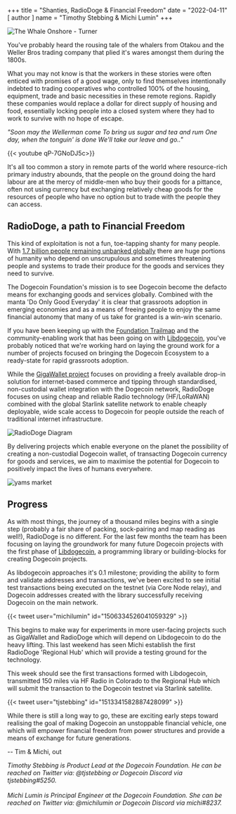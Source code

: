 +++
title = "Shanties, RadioDoge & Financial Freedom"
date = "2022-04-11"
[ author ]
  name = "Timothy Stebbing & Michi Lumin"
+++





![The Whale Onshore - Turner](/blog-whaling.jpg "The Whale Onshore - Public Domain - Turner")
  
You've probably heard the rousing tale of the whalers from Otakou
and the Weller Bros trading company that plied it's wares amongst them during the 1800s.

What you may not know is that the workers in these stories were often enticed 
with promises of a good wage, only to find themselves intentionally indebted to 
trading cooperatives who controlled 100% of the housing, equipment, trade and basic 
necessities in these remote regions. Rapidly these companies would replace a dollar
for direct supply of housing and food, essentially locking people into a closed 
system where they had to work to survive with no hope of escape.


_"Soon may the Wellerman come To bring us sugar and tea and rum
One day, when the tonguin' is done We'll take our leave and go.."_

{{< youtube qP-7GNoDJ5c>}}

It's all too common a story in remote parts of the world where resource-rich 
primary industry abounds, that the people on the ground doing the hard labour 
are at the mercy of middle-men who buy their goods for a pittance, often
not using currency but exchanging relatively cheap goods for the resources of 
people who have no option but to trade with the people they can access.

## RadioDoge, a path to Financial Freedom

This kind of exploitation is not a fun, toe-tapping shanty for many people. With
[1.7 billion people remaining unbanked globally](https://en.wikipedia.org/wiki/Unbanked#The_unbanked_population_internationally)
there are huge portions of humanity who depend on unscrupulous and sometimes 
threatening people and systems to trade their produce for the goods and services they
need to survive.

The Dogecoin Foundation's mission is to see Dogecoin become the defacto means for exchanging 
goods and services globally. Combined with the manta 'Do Only Good Everyday' it is clear that 
grassroots adoption in emerging economies and as a means of freeing people to enjoy the same 
financial autonomy that many of us take for granted is a win-win scenario.

If you have been keeping up with the [Foundation Trailmap](/trailmap/prologue/) and the 
community-enabling work that has been going on with [Libdogecoin](https://github.com/dogecoinfoundation/libdogecoin), 
you've probably noticed that we're working hard on laying the ground work for a number of
projects focused on bringing the Dogecoin Ecosystem to a ready-state for rapid grassroots 
adoption.  

While the [GigaWallet project](https://github.com/dogecoinfoundation/gigawallet) focuses on 
providing a freely available drop-in solution for internet-based commerce and tipping through
standardised, non-custodial wallet integration with the Dogecoin network, RadioDoge focuses on 
using cheap and reliable Radio technology (HF/LoRaWAN) combined with the global Starlink
satellite network to enable cheaply deployable, wide scale access to Dogecoin for people outside
the reach of traditional internet infrastructure. 

![RadioDoge Diagram](/radiodoge.jpg "RadioDoge Diagram")

By delivering projects which enable everyone on the planet the possibility
of creating a non-custodial Dogecoin wallet, of transacting Dogecoin currency for goods and 
services, we aim to maximise the potential for Dogecoin to positively impact the lives of humans 
everywhere.

![yams market](/blog-yamms-shanty.jpg "Yams at market - BY-NC-SA - iita-media-library")

## Progress 

As with most things, the journey of a thousand miles begins with a single step (probably a fair
share of packing, sock-pairing and map reading as well!), RadioDoge is no different. For the last
few months the team has been focusing on laying the groundwork for many future Dogecoin projects
with the first phase of [Libdogecoin](https://github.com/dogecoinfoundation/libdogecoin), a 
programming library or building-blocks for creating Dogecoin projects.

As libdogecoin approaches it's 0.1 milestone; providing the ability to form and validate addresses 
and transactions, we've been excited to see initial test transactions being executed on the testnet 
(via Core Node relay), and Dogecoin addresses created with the library successfully receiving 
Dogecoin on the main network. 

{{< tweet user="michilumin" id="1506334526041059329" >}}


This begins to make way for experiments in more user-facing projects such as GigaWallet and RadioDoge
which will depend on Libdogecoin to do the heavy lifting. This last weekend has seen Michi establish
the first RadioDoge 'Regional Hub' which will provide a testing ground for the technology. 

This week should see the first transactions formed with Libdogecoin, transmitted 150 miles via HF 
Radio in Colorado to the Regional Hub which will submit the transaction to the Dogecoin testnet via 
Starlink satellite.

{{< tweet user="tjstebbing" id="1513341582887428099" >}}


While there is still a long way to go, these are exciting early steps toward realising the goal
of making Dogecoin an unstoppable financial vehicle, one which will empower financial freedom from
power structures and provide a means of exchange for future generations.


-- Tim & Michi, out
</br> 

*Timothy Stebbing is Product Lead at the Dogecoin Foundation. He can be reached on Twitter via: @tjstebbing or Dogecoin Discord via tjstebbing#5250.*
</br> 
</br> 
*Michi Lumin is Principal Engineer at the Dogecoin Foundation. She can be reached on Twitter via: @michilumin or Dogecoin Discord via michi#8237.*
